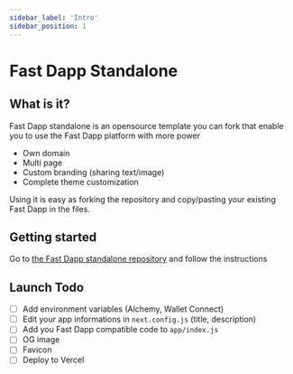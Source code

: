 ```yaml
---
sidebar_label: 'Intro'
sidebar_position: 1
---
```


# Fast Dapp Standalone

## What is it?

Fast Dapp standalone is an opensource template you can fork that enable you to use the Fast Dapp platform with more power
- Own domain
- Multi page
- Custom branding (sharing text/image)
- Complete theme customization

Using it is easy as forking the repository and copy/pasting your existing Fast Dapp in the files.

## Getting started

Go to [the Fast Dapp standalone repository](https://github.com/verynifty/fastdapp-standalone) and follow the instructions

## Launch Todo

- [ ] Add environment variables (Alchemy, Wallet Connect)
- [ ] Edit your app informations in `next.config.js` (title, description)
- [ ] Add you Fast Dapp compatible code to `app/index.js`
- [ ] OG image
- [ ] Favicon
- [ ] Deploy to Vercel 